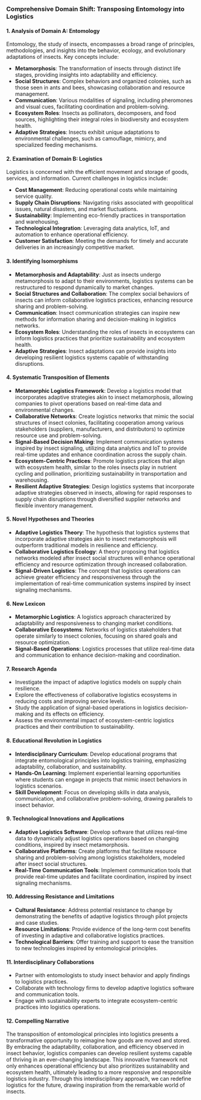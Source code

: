 ### Comprehensive Domain Shift: Transposing Entomology into Logistics

#### 1. Analysis of Domain A: Entomology
Entomology, the study of insects, encompasses a broad range of principles, methodologies, and insights into the behavior, ecology, and evolutionary adaptations of insects. Key concepts include:

- **Metamorphosis**: The transformation of insects through distinct life stages, providing insights into adaptability and efficiency.
- **Social Structures**: Complex behaviors and organized colonies, such as those seen in ants and bees, showcasing collaboration and resource management.
- **Communication**: Various modalities of signaling, including pheromones and visual cues, facilitating coordination and problem-solving.
- **Ecosystem Roles**: Insects as pollinators, decomposers, and food sources, highlighting their integral roles in biodiversity and ecosystem health.
- **Adaptive Strategies**: Insects exhibit unique adaptations to environmental challenges, such as camouflage, mimicry, and specialized feeding mechanisms.

#### 2. Examination of Domain B: Logistics
Logistics is concerned with the efficient movement and storage of goods, services, and information. Current challenges in logistics include:

- **Cost Management**: Reducing operational costs while maintaining service quality.
- **Supply Chain Disruptions**: Navigating risks associated with geopolitical issues, natural disasters, and market fluctuations.
- **Sustainability**: Implementing eco-friendly practices in transportation and warehousing.
- **Technological Integration**: Leveraging data analytics, IoT, and automation to enhance operational efficiency.
- **Customer Satisfaction**: Meeting the demands for timely and accurate deliveries in an increasingly competitive market.

#### 3. Identifying Isomorphisms
- **Metamorphosis and Adaptability**: Just as insects undergo metamorphosis to adapt to their environments, logistics systems can be restructured to respond dynamically to market changes.
- **Social Structures and Collaboration**: The complex social behaviors of insects can inform collaborative logistics practices, enhancing resource sharing and problem-solving.
- **Communication**: Insect communication strategies can inspire new methods for information sharing and decision-making in logistics networks.
- **Ecosystem Roles**: Understanding the roles of insects in ecosystems can inform logistics practices that prioritize sustainability and ecosystem health.
- **Adaptive Strategies**: Insect adaptations can provide insights into developing resilient logistics systems capable of withstanding disruptions.

#### 4. Systematic Transposition of Elements
- **Metamorphic Logistics Framework**: Develop a logistics model that incorporates adaptive strategies akin to insect metamorphosis, allowing companies to pivot operations based on real-time data and environmental changes.
- **Collaborative Networks**: Create logistics networks that mimic the social structures of insect colonies, facilitating cooperation among various stakeholders (suppliers, manufacturers, and distributors) to optimize resource use and problem-solving.
- **Signal-Based Decision Making**: Implement communication systems inspired by insect signaling, utilizing data analytics and IoT to provide real-time updates and enhance coordination across the supply chain.
- **Ecosystem-Centric Practices**: Promote logistics practices that align with ecosystem health, similar to the roles insects play in nutrient cycling and pollination, prioritizing sustainability in transportation and warehousing.
- **Resilient Adaptive Strategies**: Design logistics systems that incorporate adaptive strategies observed in insects, allowing for rapid responses to supply chain disruptions through diversified supplier networks and flexible inventory management.

#### 5. Novel Hypotheses and Theories
- **Adaptive Logistics Theory**: The hypothesis that logistics systems that incorporate adaptive strategies akin to insect metamorphosis will outperform traditional models in resilience and efficiency.
- **Collaborative Logistics Ecology**: A theory proposing that logistics networks modeled after insect social structures will enhance operational efficiency and resource optimization through increased collaboration.
- **Signal-Driven Logistics**: The concept that logistics operations can achieve greater efficiency and responsiveness through the implementation of real-time communication systems inspired by insect signaling mechanisms.

#### 6. New Lexicon
- **Metamorphic Logistics**: A logistics approach characterized by adaptability and responsiveness to changing market conditions.
- **Collaborative Ecosystems**: Networks of logistics stakeholders that operate similarly to insect colonies, focusing on shared goals and resource optimization.
- **Signal-Based Operations**: Logistics processes that utilize real-time data and communication to enhance decision-making and coordination.

#### 7. Research Agenda
- Investigate the impact of adaptive logistics models on supply chain resilience.
- Explore the effectiveness of collaborative logistics ecosystems in reducing costs and improving service levels.
- Study the application of signal-based operations in logistics decision-making and its effects on efficiency.
- Assess the environmental impact of ecosystem-centric logistics practices and their contribution to sustainability.

#### 8. Educational Revolution in Logistics
- **Interdisciplinary Curriculum**: Develop educational programs that integrate entomological principles into logistics training, emphasizing adaptability, collaboration, and sustainability.
- **Hands-On Learning**: Implement experiential learning opportunities where students can engage in projects that mimic insect behaviors in logistics scenarios.
- **Skill Development**: Focus on developing skills in data analysis, communication, and collaborative problem-solving, drawing parallels to insect behavior.

#### 9. Technological Innovations and Applications
- **Adaptive Logistics Software**: Develop software that utilizes real-time data to dynamically adjust logistics operations based on changing conditions, inspired by insect metamorphosis.
- **Collaborative Platforms**: Create platforms that facilitate resource sharing and problem-solving among logistics stakeholders, modeled after insect social structures.
- **Real-Time Communication Tools**: Implement communication tools that provide real-time updates and facilitate coordination, inspired by insect signaling mechanisms.

#### 10. Addressing Resistance and Limitations
- **Cultural Resistance**: Address potential resistance to change by demonstrating the benefits of adaptive logistics through pilot projects and case studies.
- **Resource Limitations**: Provide evidence of the long-term cost benefits of investing in adaptive and collaborative logistics practices.
- **Technological Barriers**: Offer training and support to ease the transition to new technologies inspired by entomological principles.

#### 11. Interdisciplinary Collaborations
- Partner with entomologists to study insect behavior and apply findings to logistics practices.
- Collaborate with technology firms to develop adaptive logistics software and communication tools.
- Engage with sustainability experts to integrate ecosystem-centric practices into logistics operations.

#### 12. Compelling Narrative
The transposition of entomological principles into logistics presents a transformative opportunity to reimagine how goods are moved and stored. By embracing the adaptability, collaboration, and efficiency observed in insect behavior, logistics companies can develop resilient systems capable of thriving in an ever-changing landscape. This innovative framework not only enhances operational efficiency but also prioritizes sustainability and ecosystem health, ultimately leading to a more responsive and responsible logistics industry. Through this interdisciplinary approach, we can redefine logistics for the future, drawing inspiration from the remarkable world of insects.